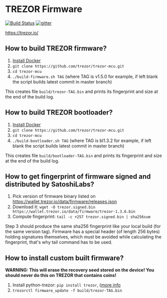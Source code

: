 # TREZOR Firmware

[![Build Status](https://travis-ci.org/trezor/trezor-mcu.svg?branch=master)](https://travis-ci.org/trezor/trezor-mcu) [![gitter](https://badges.gitter.im/trezor/community.svg)](https://gitter.im/trezor/community)

https://trezor.io/

## How to build TREZOR firmware?

1. <a href="https://docs.docker.com/engine/installation/">Install Docker</a>
2. `git clone https://github.com/trezor/trezor-mcu.git`
3. `cd trezor-mcu`
4. `./build-firmware.sh TAG` (where TAG is v1.5.0 for example, if left blank the script builds latest commit in master branch)

This creates file `build/trezor-TAG.bin` and prints its fingerprint and size at the end of the build log.

## How to build TREZOR bootloader?

1. <a href="https://docs.docker.com/engine/installation/">Install Docker</a>
2. `git clone https://github.com/trezor/trezor-mcu.git`
3. `cd trezor-mcu`
4. `./build-bootloader.sh TAG` (where TAG is bl1.3.2 for example, if left blank the script builds latest commit in master branch)

This creates file `build/bootloader-TAG.bin` and prints its fingerprint and size at the end of the build log.

## How to get fingerprint of firmware signed and distributed by SatoshiLabs?

1. Pick version of firmware binary listed on https://wallet.trezor.io/data/firmware/releases.json
2. Download it: `wget -O trezor.signed.bin https://wallet.trezor.io/data/firmware/trezor-1.3.6.bin`
3. Compute fingerprint: `tail -c +257 trezor.signed.bin | sha256sum`

Step 3 should produce the same sha256 fingerprint like your local build (for the same version tag). Firmware has a special header (of length 256 bytes) holding signatures themselves, which must be avoided while calculating the fingerprint, that's why tail command has to be used.

## How to install custom built firmware?

**WARNING: This will erase the recovery seed stored on the device! You should never do this on TREZOR that contains coins!**

1. Install python-trezor: `pip install trezor`, (<a href="https://github.com/trezor/python-trezor">more info</a>
2. `trezorctl firmware_update -f build/trezor-TAG.bin`
